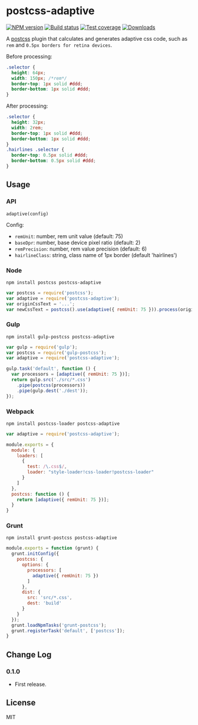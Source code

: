 # postcss-adaptive

[![NPM version][npm-image]][npm-url]
[![Build status][travis-image]][travis-url]
[![Test coverage][coveralls-image]][coveralls-url]
[![Downloads][downloads-image]][downloads-url]

[npm-image]: https://img.shields.io/npm/v/postcss-adaptive.svg?style=flat-square
[npm-url]: https://npmjs.org/package/postcss-adaptive
[travis-image]: https://img.shields.io/travis/songsiqi/postcss-adaptive.svg?style=flat-square
[travis-url]: https://travis-ci.org/songsiqi/postcss-adaptive
[coveralls-image]: https://img.shields.io/coveralls/songsiqi/postcss-adaptive.svg?style=flat-square
[coveralls-url]: https://coveralls.io/r/songsiqi/postcss-adaptive
[downloads-image]: http://img.shields.io/npm/dm/postcss-adaptive.svg?style=flat-square
[downloads-url]: https://npmjs.org/package/postcss-adaptive

A [postcss](https://www.npmjs.com/package/postcss) plugin that calculates and generates adaptive css code, such as `rem` and `0.5px borders for retina devices`.

Before processing:

```css
.selector {
  height: 64px;
  width: 150px; /*rem*/
  border-top: 1px solid #ddd;
  border-bottom: 1px solid #ddd;
}
```

After processing:

```css
.selector {
  height: 32px;
  width: 2rem;
  border-top: 1px solid #ddd;
  border-bottom: 1px solid #ddd;
}
.hairlines .selector {
  border-top: 0.5px solid #ddd;
  border-bottom: 0.5px solid #ddd;
}
```

## Usage

### API

`adaptive(config)`

Config: 

* `remUnit`: number, rem unit value (default: 75)
* `baseDpr`: number, base device pixel ratio (default: 2)
* `remPrecision`: number, rem value precision (default: 6)
* `hairlineClass`: string, class name of 1px border (default 'hairlines')

### Node

```shell
npm install postcss postcss-adaptive
```

```javascript
var postcss = require('postcss');
var adaptive = require('postcss-adaptive');
var originCssText = '...';
var newCssText = postcss().use(adaptive({ remUnit: 75 })).process(originCssText).css;
```

### Gulp

```shell
npm install gulp-postcss postcss-adaptive
```

```javascript
var gulp = require('gulp');
var postcss = require('gulp-postcss');
var adaptive = require('postcss-adaptive');

gulp.task('default', function () {
  var processors = [adaptive({ remUnit: 75 })];
  return gulp.src('./src/*.css')
    .pipe(postcss(processors))
    .pipe(gulp.dest('./dest'));
});
```

### Webpack

```shell
npm install postcss-loader postcss-adaptive
```

```javascript
var adaptive = require('postcss-adaptive');

module.exports = {
  module: {
    loaders: [
      {
        test: /\.css$/,
        loader: "style-loader!css-loader!postcss-loader"
      }
    ]
  },
  postcss: function () {
    return [adaptive({ remUnit: 75 })];
  }
}
```

### Grunt

```shell
npm install grunt-postcss postcss-adaptive
```

```javascript
module.exports = function (grunt) {
  grunt.initConfig({
    postcss: {
      options: {
        processors: [
          adaptive({ remUnit: 75 })
        ]
      },
      dist: {
        src: 'src/*.css',
        dest: 'build'
      }
    }
  });
  grunt.loadNpmTasks('grunt-postcss');
  grunt.registerTask('default', ['postcss']);
}
```

## Change Log

### 0.1.0

* First release.

## License

MIT

